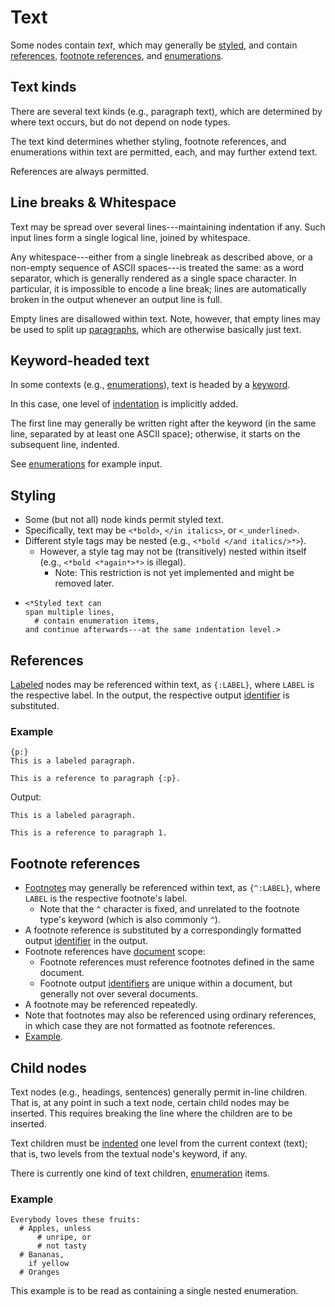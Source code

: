 # Text

Some nodes contain *text*, which may generally be [styled](#styling), and
contain [references](#references), [footnote references](#footnote-references),
and [enumerations](./enumeration.md).


## Text kinds

There are several text kinds (e.g., paragraph text), which are determined by
where text occurs, but do not depend on node types.

The text kind determines whether styling, footnote references, and
enumerations within text are permitted, each, and may further extend text.

References are always permitted.


## Line breaks & Whitespace

Text may be spread over several lines---maintaining indentation if any.
Such input lines form a single logical line, joined by whitespace.

Any whitespace---either from a single linebreak as described above, or a
non-empty sequence of ASCII spaces---is treated the same: as a word separator,
which is generally rendered as a single space character.
In particular, it is impossible to encode a line break; lines are
automatically broken in the output whenever an output line is full.

Empty lines are disallowed within text.
Note, however, that empty lines may be used to split up
[paragraphs](./paragraph.md), which are otherwise basically just text.


## Keyword-headed text

In some contexts (e.g., [enumerations](./enumeration.md)), text is headed by a
[keyword](general/identifier.md#input-identifiers).

In this case, one level of [indentation](general/indentation.md) is implicitly
added.

The first line may generally be written right after the keyword (in the same
line, separated by at least one ASCII space); otherwise, it starts on the
subsequent line, indented.

See [enumerations](./enumeration.md) for example input.


## Styling

* Some (but not all) node kinds permit styled text.
* Specifically, text may be `<*bold>`, `</in italics>`, or `<_underlined>`.
* Different style tags may be nested (e.g., `<*bold </and italics/>*>`).
    * However, a style tag may not be (transitively) nested within itself
      (e.g., `<*bold <*again*>*>` is illegal).
        * Note: This restriction is not yet implemented and might be removed
          later.
* ```
  <*Styled text can
  span multiple lines,
    # contain enumeration items,
  and continue afterwards---at the same indentation level.>
  ```


## References

[Labeled](general/label.md) nodes may be referenced within text, as
`{:LABEL}`, where `LABEL` is the respective label.
In the output, the respective output [identifier](general/identifier.md) is
substituted.


### Example

```
{p:}
This is a labeled paragraph.

This is a reference to paragraph {:p}.
```

Output:

```
This is a labeled paragraph.

This is a reference to paragraph 1.
```


## Footnote references

* [Footnotes](./footnote.md) may generally be referenced within text, as
  `{^:LABEL}`, where `LABEL` is the respective footnote's label.
    * Note that the `^` character is fixed, and unrelated to the footnote
      type's keyword (which is also commonly `^`).
* A footnote reference is substituted by a correspondingly formatted output
  [identifier](./general/identifier.md) in the output.
* Footnote references have [document](./document.md) scope:
    * Footnote references must reference footnotes defined in the same
      document.
    * Footnote output [identifiers](./general/identifier.md) are unique within
      a document, but generally not over several documents.
* A footnote may be referenced repeatedly.
* Note that footnotes may also be referenced using ordinary references, in
  which case they are not formatted as footnote references.
* [Example](./footnote.md#example).


## Child nodes

Text nodes (e.g., headings, sentences) generally permit in-line children.
That is, at any point in such a text node, certain child nodes may be inserted.
This requires breaking the line where the children are to be inserted.

Text children must be [indented](general/indentation.md) one level from the
current context (text); that is, two levels from the textual node's keyword,
if any.

There is currently one kind of text children, [enumeration](./enumeration.md)
items.


### Example

```
Everybody loves these fruits:
  # Apples, unless
      # unripe, or
      # not tasty
  # Bananas,
    if yellow
  # Oranges
```

This example is to be read as containing a single nested enumeration.
